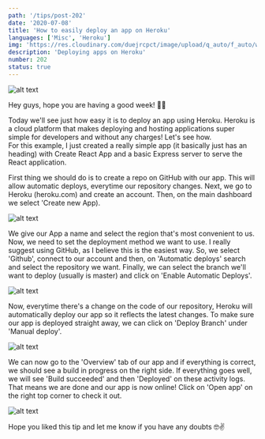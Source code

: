 ```yaml
---
path: '/tips/post-202'
date: '2020-07-08'
title: 'How to easily deploy an app on Heroku'
languages: ['Misc', 'Heroku']
img: 'https://res.cloudinary.com/duejrcpct/image/upload/q_auto/f_auto/w_1000/v1594222567/tips/202-1_nyt4wn.png'
description: 'Deploying apps on Heroku'
number: 202
status: true
---
```


![alt text](https://res.cloudinary.com/duejrcpct/image/upload/q_auto/f_auto/w_1000/v1594222568/tips/202-2_wuanrn.png 'App deployed on Heroku')

Hey guys, hope you are having a good week! 🤗👊

Today we'll see just how easy it is to deploy an app using Heroku. Heroku is a cloud platform that makes deploying and hosting applications super simple for developers and without any charges! Let's see how.  
For this example, I just created a really simple app (it basically just has an heading) with Create React App and a basic Express server to serve the React application.

First thing we should do is to create a repo on GitHub with our app. This will allow automatic deploys, everytime our repository changes. Next, we go to Heroku (heroku.com) and create an account. Then, on the main dashboard we select 'Create new App).

![alt text](https://res.cloudinary.com/duejrcpct/image/upload/q_auto/f_auto/w_1000/v1594222568/tips/202-3_i4tmf6.png 'Step 1')

We give our App a name and select the region that's most convenient to us. Now, we need to set the deployment method we want to use. I really suggest using GitHub, as I believe this is the easiest way. So, we select 'Github', connect to our account and then, on 'Automatic deploys' search and select the repository we want. Finally, we can select the branch we'll want to deploy (usually is master) and click on 'Enable Automatic Deploys'.

![alt text](https://res.cloudinary.com/duejrcpct/image/upload/q_auto/f_auto/w_1000/v1594222569/tips/202-4_vpnfv8.png 'Step 2')

Now, everytime there's a change on the code of our repository, Heroku will automatically deploy our app so it reflects the latest changes. To make sure our app is deployed straight away, we can click on 'Deploy Branch' under 'Manual deploy'.

![alt text](https://res.cloudinary.com/duejrcpct/image/upload/q_auto/f_auto/w_1000/v1594222569/tips/202-5_nudylp.png 'Step 3')

We can now go to the 'Overview' tab of our app and if everything is correct, we should see a build in progress on the right side. If everything goes well, we will see 'Build succeeded' and then 'Deployed' on these activity logs. That means we are done and our app is now online! Click on 'Open app' on the right top corner to check it out.

![alt text](https://res.cloudinary.com/duejrcpct/image/upload/q_auto/f_auto/w_1000/v1594222568/tips/202-6_xh4jsc.png 'Step 4')

Hope you liked this tip and let me know if you have any doubts 🤓✌️
